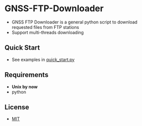 # GNSS-FTP-Downloader
- GNSS FTP Downloader is a general python script to download requested files from FTP stations
- Support multi-threads downloading

## Quick Start
- See examples in [quick_start.py](./quick_start.py)

## Requirements
- **Unix by now**
- python

## License
- [MIT](./LICENSE)
